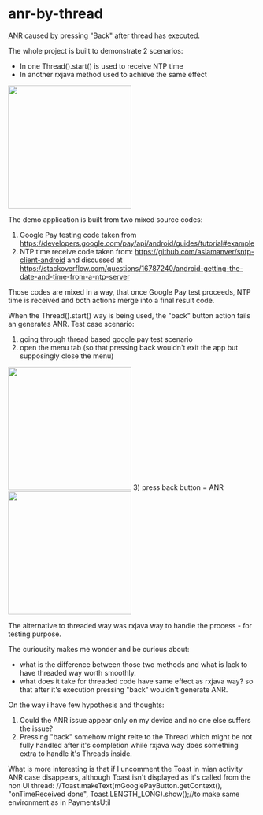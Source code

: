 # anr-by-thread
ANR caused by pressing "Back" after thread has executed.

The whole project is built to demonstrate 2 scenarios:
* In one Thread().start() is used to receive NTP time
* In another rxjava method used to achieve the same effect

<img width="250" src="https://i.imgur.com/RLzLNjc.jpg" />

The demo application is built from two mixed source codes:
1) Google Pay testing code taken from https://developers.google.com/pay/api/android/guides/tutorial#example
2) NTP time receive code taken from: https://github.com/aslamanver/sntp-client-android
and discussed at https://stackoverflow.com/questions/16787240/android-getting-the-date-and-time-from-a-ntp-server

Those codes are mixed in a way, that once Google Pay test proceeds, NTP time is received and both actions merge into a final result code.

When the Thread().start() way is being used, the "back" button action fails an generates ANR. Test case scenario:
1) going through thread based google pay test scenario
2) open the menu tab (so that pressing back wouldn't exit the app but supposingly close the menu)
<img width="250" src="https://i.imgur.com/IXh5WLL.jpg" />
3) press back button = ANR
<img width="250" src="https://i.imgur.com/rdwYUeQ.jpg" />

The alternative to threaded way was rxjava way to handle the process - for testing purpose.

The curiousity makes me wonder and be curious about:
* what is the difference between those two methods and what is lack to have threaded way worth smoothly.
* what does it take for threaded code have same effect as rxjava way? so that after it's execution pressing "back" wouldn't generate ANR.

On the way i have few hypothesis and thoughts:
1) Could the ANR issue appear only on my device and no one else suffers the issue?
2) Pressing "back" somehow might relte to the Thread which might be not fully handled after it's completion
while rxjava way does something extra to handle it's Threads inside.


What is more interesting is that if I uncomment the Toast in mian activity ANR case disappears, although Toast isn't displayed as it's called from the non UI thread:
//Toast.makeText(mGooglePayButton.getContext(), "onTimeReceived done", Toast.LENGTH_LONG).show();//to make same environment as in PaymentsUtil

